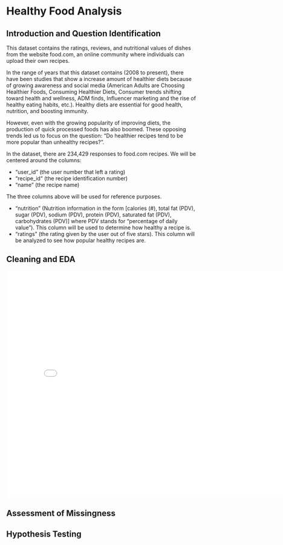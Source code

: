 # Healthy Food Analysis 

## Introduction and Question Identification

This dataset contains the ratings, reviews, and nutritional values of dishes from the website food.com, an online community where individuals can upload their own recipes. 

In the range of years that this dataset contains (2008 to present), there have been studies that show a increase amount of healthier diets because of growing awareness and social media (American Adults are Choosing Healthier Foods, Consuming Healthier Diets, Consumer trends shifting toward health and wellness, ADM finds, Influencer marketing and the rise of healthy eating habits, etc.). Healthy diets are essential for good health, nutrition, and boosting immunity. 

However, even with the growing popularity of improving diets, the production of quick processed foods has also boomed. These opposing trends led us to focus on the question: “Do healthier recipes tend to be more popular than unhealthy recipes?”. 

In the dataset, there are 234,429 responses to food.com recipes. We will be centered around the columns:
- “user_id” (the user number that left a rating)
- “recipe_id“ (the recipe identification number)
- “name” (the recipe name)

The three columns above will be used for reference purposes.

- “nutrition” (Nutrition information in the form [calories (#), total fat (PDV), sugar (PDV), sodium (PDV), protein (PDV), saturated fat (PDV), carbohydrates (PDV)] where PDV stands for “percentage of daily value”). This column will be used to determine how healthy a recipe is.
- “ratings” (the rating given by the user out of five stars). This column will be analyzed to see how popular healthy recipes are.

## Cleaning and EDA

<iframe src="assets/file-avpr.html" width=800 height=600 frameBorder=0></iframe>

## Assessment of Missingness

## Hypothesis Testing
